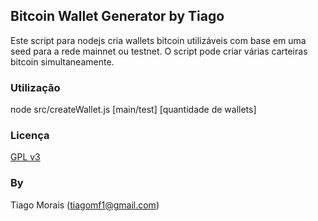 ## Bitcoin Wallet Generator by Tiago
Este script para nodejs cria wallets bitcoin utilizáveis com base em uma seed para a rede mainnet ou testnet. O script pode criar várias carteiras bitcoin simultaneamente.

### Utilização
node src/createWallet.js [main/test] [quantidade de wallets]

### Licença
[GPL v3](GPL.md)

### By
Tiago Morais (tiagomf1@gmail.com)